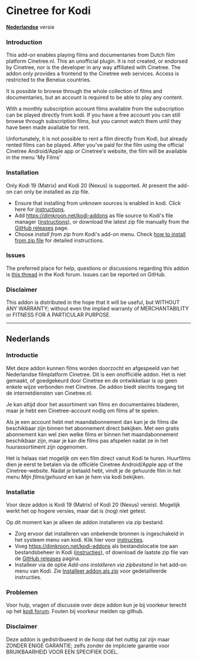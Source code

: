 # Cinetree for Kodi #

__[Nederlandse](#nederlands)__ versie


### Introduction ###

This add-on enables playing films and documentaries from Dutch film 
platform Cinetree.nl. This an unofficial plugin. It is not created, or endorsed 
by Cinetree, nor is the developer in any way affiliated with Cinetree. The addon
only provides a frontend to the Cinetree web services. Access is 
restricted to the Benelux countries.

It is possible to browse through the whole collection of films and 
documentaries, but an account is required to be able to play any content. 

With a monthly subscription account films available from the subscription 
can be played directly from kodi. If you have a free account you can still 
browse through subscription films, but you cannot watch them until they have 
been made available for rent.

Unfortunately, it is not possible to rent a film directly from Kodi, but 
already rented films can be played. After you've paid for the film using the 
official Cinetree Android/Apple app or Cinetree's website, the film will be 
available in the menu 'My Films'

### Installation ###
Only Kodi 19 (Matrix) and Kodi 20 (Nexus) is supported.
At present the add-on can only be installed as zip file.

* Ensure that installing from unknown sources is enabled in kodi. Click here for
  [instructions](https://dimkroon.net/guides/enable-unknown-sources.html).
* Add https://dimkroon.net/kodi-addons as file source to Kodi's file 
  manager ([instructions](https://dimkroon.net/guides/howto-add-file-source.html)), 
  or download the latest zip file manually from the
  [GitHub releases](https://github.com/dimkroon/cinetree-for-kodi/releases) 
  page.
* Choose _install from zip_ from Kodi's add-on menu. Check [how to 
  install 
  from zip file](https://dimkroon.net/guides/install-from-zip.html) for detailed 
  instructions.

### Issues ###

The preferred place for help, questions or discussions regarding this addon is 
[this thread](https://forum.kodi.tv/showthread.php?tid=370761) in the Kodi forum.
Issues can be reported on GitHub.

### Disclaimer ###

This addon is distributed in the hope that it will be useful, but WITHOUT ANY 
WARRANTY; without even the implied warranty of MERCHANTABILITY or FITNESS FOR 
A PARTICULAR PURPOSE.

------
## Nederlands ##

### Introductie ###

Met deze addon kunnen films worden doorzocht en afgespeeld van het Nederlandse
filmplatform Cinetree. Dit is een onofficiële addon. Het is niet gemaakt, of 
goedgekeurd door Cinetree en de ontwikkelaar is op geen enkele wijze verbonden
met Cinetree. De addon biedt slechts toegang tot de internetdiensten van 
Cinetree.nl.

Je kan altijd door het assortiment van films en documentaires bladeren, maar 
je hebt een Cinetree-account nodig om films af te spelen. 

Als je een account hebt met maandabonnement dan kan je de films die beschikbaar 
zijn binnen het abonnement direct bekijken. Met een gratis abonnement kan 
wel zien welke films er binnen het maandabonnement beschikbaar zijn, maar je 
kan die films pas afspelen nadat ze in het huurassortiment zijn opgenomen.

Het is helaas niet mogelijk om een film direct vanuit Kodi te huren. Huurfilms 
dien je eerst te betalen via de officiële Cinetree Android/Apple app of the 
Cinetree-website. Nadat je betaald hebt, vindt je de gehuurde film in het menu 
_Mijn films/gehuurd_ en kan je hem via kodi bekijken.


### Installatie ###
Voor deze addon is Kodi 19 (Matrix) of Kodi 20 (Nexus) vereist. Mogelijk werkt 
het op hogere 
versies, maar dat is (nog) niet getest. 

Op dit moment kan je alleen de addon installeren via zip bestand.

* Zorg ervoor dat installeren van onbekende bronnen is ingeschakeld in het 
  systeem menu van kodi. 
  Klik hier voor [instructies](https://dimkroon.net/nl/guides/enable-unknown-sources.html).
* Voeg https://dimkroon.net/kodi-addons als bestandslocatie toe aan 
  bestandsbeheer in Kodi ([instructies](https://dimkroon.net/nl/guides/howto-add-file-source.html)), 
  of download de laatste zip file van de 
  [GitHub releases](https://github.com/dimkroon/cinetree-for-kodi/releases) 
  pagina.
* Installeer via de optie _Add-ons installeren via zipbestand_ in het add-on 
  menu van Kodi. Zie
  [Installeer addon als zip](https://dimkroon.net/nl/guides/install-from-zip.html) 
  voor gedetailleerde instructies.


### Problemen ###
Voor hulp, vragen of discussie over deze addon kun je bij voorkeur terecht op 
het [kodi forum](https://forum.kodi.tv/showthread.php?tid=370761).
Fouten bij voorkeur melden op github.

### Disclaimer ###

Deze addon is gedistribueerd in de hoop dat het nuttig zal zijn maar ZONDER
ENIGE GARANTIE; zelfs zonder de impliciete garantie voor BRUIKBAARHEID VOOR 
EEN SPECIFIEK DOEL.

